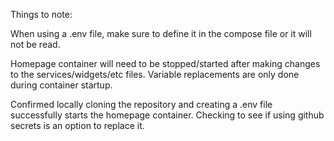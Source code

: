 Things to note:

When using a .env file, make sure to define it in the compose file or it will not be read.

Homepage container will need to be stopped/started after making changes to the services/widgets/etc files. Variable replacements are only done during container startup.

Confirmed locally cloning the repository and creating a .env file successfully starts the homepage container. Checking to see if using github secrets is an option to replace it.
